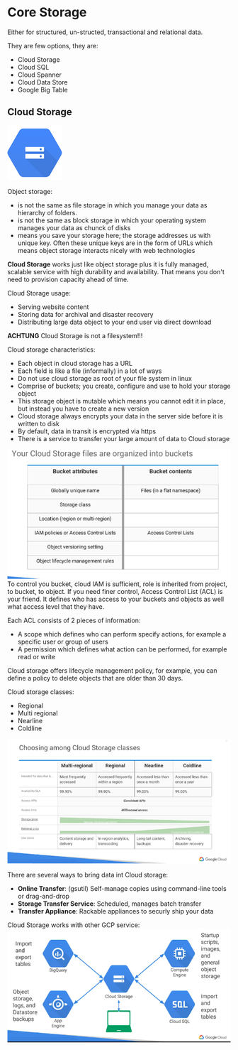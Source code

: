 # Core Storage

Either for structured, un-structed, transactional and relational data.

They are few options, they are:
* Cloud Storage
* Cloud SQL
* Cloud Spanner
* Cloud Data Store
* Google Big Table

## Cloud Storage
![Alt text](images/gcpcloudstorage.png?raw=true "GCP Cloud Storage")

Object storage:
* is not the same as file storage in which you manage your data as hierarchy of folders.
* is not the same as block storage in which your operating system manages your data as chunck of disks
* means you save your storage here; the storage addresses us with unique key. Often these unique keys are in the form of URLs which means object storage interacts nicely with web technologies

**Cloud Storage** works just like object storage plus it is fully managed, scalable service with high durability and availability. That means you don't need to provision capacity ahead of time.

Cloud Storage usage:
* Serving website content
* Storing data for archival and disaster recovery
* Distributing large data object to your end user via direct download

**ACHTUNG** Cloud Storage is not a filesystem!!!

Cloud storage characteristics:
* Each object in cloud storage has a URL
* Each field is like a file (informally) in a lot of ways
* Do not use cloud storage as root of your file system in linux
* Comprise of buckets; you create, configure and use to hold your storage object
* This storage object is mutable which means you cannot edit it in place, but instead you have to create a new version
* Cloud storage always encrypts your data in the server side before it is written to disk
* By default, data in transit is encrypted via https
* There is a service to transfer your large amount of data to Cloud storage

![Alt text](images/cloudstoragetableinfo.png?raw=true "GCP Cloud Storage Info")
To control you bucket, cloud IAM is sufficient, role is inherited from project, to bucket, to object.
If you need finer control, Access Control List (ACL) is your friend. It defines who has access to your buckets and objects as well what access level that they have.

Each ACL consists of 2 pieces of information:
* A scope which defines who can perform specify actions, for example a specific user or group of users
* A permission which defines what action can be performed, for example read or write

Cloud storage offers lifecycle management policy, for example, you can define a policy to delete objects that are older than 30 days.

Cloud storage classes:
* Regional
* Multi regional
* Nearline
* Coldline

![Alt text](images/cloudstorageclasses.png?raw=true "GCP Cloud Storage Classes")

There are several ways to bring data int Cloud storage:
* **Online Transfer**: (gsutil) Self-manage copies using command-line tools or drag-and-drop
* **Storage Transfer Service**: Scheduled, manages batch transfer
* **Transfer Appliance**: Rackable appliances to securly ship your data

Cloud Storage works with other GCP service:
![Alt text](images/cloudstoragewithotherservices.pg.png?raw=true "GCP Cloud Storage with other Services")
